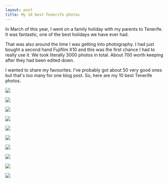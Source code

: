 ```yaml
---
layout: post
title: My 10 best Tenerife photos
---
```


In March of this year, I went on a family holiday with my parents to Tenerife. It was fantastic, one of the best holidays we have ever had. 

That was also around the time I was getting into photography. I had just bought a second hand Fujifilm X10 and this was the first chance I had to really use it. We took literally 3000 photos in total. About 700 worth keeping after they had been edited down. 

I wanted to share my favourites. I've probably got about 50 very good ones but that's too many for one blog post. So, here are my 10 best Tenerife photos.


![](/images/tenerife2/2014-03-10_13-54-37_x10.jpg)

![](/images/tenerife2/2014-03-10_13-55-26_x10.jpg)

![](/images/tenerife2/2014-03-10_15-53-09_x10.jpg)

![](/images/tenerife2/2014-03-11_16-00-23_x10_v1.jpg)

![](/images/tenerife2/2014-03-12_14-45-56_x10.jpg)

![](/images/tenerife2/2014-03-12_14-51-42_x10.jpg)

![](/images/tenerife2/2014-03-13_17-17-20_x10_v1.jpg)

![](/images/tenerife2/2014-03-14_16-07-04_x10.jpg)

![](/images/tenerife2/2014-03-14_17-04-00_x10.jpg)

![](/images/tenerife2/2014-03-15_18-37-51_dmc-fs30.jpg)

